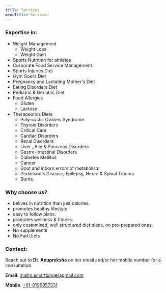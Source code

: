 ```yaml
---
title: Services
menuTitle: Services
---
```


### Expertise in:

- Weight Management
  - Weight Loss
  - Weight Gain
- Sports Nutrition for athletes
- Corporate Food Service Management.
- Sports Injuries Diet
- Gym Goers Diet
- Pregnancy and Lactating Mother's Diet
- Eating Disorders Diet
- Pediatric & Geriatric Diet
- Food Allergies
  - Gluten
  - Lactose
- Therapeutics Diets
  - Poly-cystic Ovaries Syndrome
  - Thyroid Disorders
  - Critical Care
  - Cardiac Disorders
  - Renal Disorders
  - Liver , Bile & Pancreas Disorders
  - Gastro-Intestinal Disorders
  - Diabetes Mellitus
  - Cancer
  - Gout and inborn errors of metabolism
  - Parkinson's Disease, Epilepsy, Neuro & Spinal Trauma
  - Burns.

### Why choose us?

- belives in nutrition than just calories.
- promotes healthy lifestyle
- easy to follow plans.
- promotes wellness & fitness.
- only customised, well structured diet plans, no pre-prepared ones.
- No supplements
- No Fad Diets

### Contact:

Reach out to **Dt. Anupreksha** on her email and/or her mobile number for a consultation.

**Email**: <mailto:smartbinge@gmail.com>

**Mobile**: <a href="tel:+91-8196857331">+91-8196857331</a>
